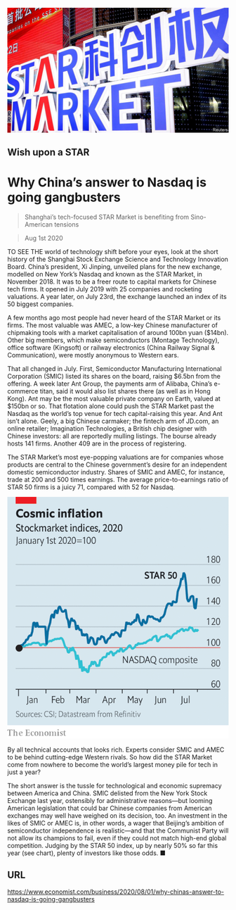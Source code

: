 ![](./images/20200801_WBP501.jpg)

## Wish upon a STAR

# Why China’s answer to Nasdaq is going gangbusters

> Shanghai’s tech-focused STAR Market is benefiting from Sino-American tensions

> Aug 1st 2020

TO SEE THE world of technology shift before your eyes, look at the short history of the Shanghai Stock Exchange Science and Technology Innovation Board. China’s president, Xi Jinping, unveiled plans for the new exchange, modelled on New York’s Nasdaq and known as the STAR Market, in November 2018. It was to be a freer route to capital markets for Chinese tech firms. It opened in July 2019 with 25 companies and rocketing valuations. A year later, on July 23rd, the exchange launched an index of its 50 biggest companies.

A few months ago most people had never heard of the STAR Market or its firms. The most valuable was AMEC, a low-key Chinese manufacturer of chipmaking tools with a market capitalisation of around 100bn yuan ($14bn). Other big members, which make semiconductors (Montage Technology), office software (Kingsoft) or railway electronics (China Railway Signal & Communication), were mostly anonymous to Western ears.

That all changed in July. First, Semiconductor Manufacturing International Corporation (SMIC) listed its shares on the board, raising $6.5bn from the offering. A week later Ant Group, the payments arm of Alibaba, China’s e-commerce titan, said it would also list shares there (as well as in Hong Kong). Ant may be the most valuable private company on Earth, valued at $150bn or so. That flotation alone could push the STAR Market past the Nasdaq as the world’s top venue for tech capital-raising this year. And Ant isn’t alone. Geely, a big Chinese carmaker; the fintech arm of JD.com, an online retailer; Imagination Technologies, a British chip designer with Chinese investors: all are reportedly mulling listings. The bourse already hosts 141 firms. Another 409 are in the process of registering.

The STAR Market’s most eye-popping valuations are for companies whose products are central to the Chinese government’s desire for an independent domestic semiconductor industry. Shares of SMIC and AMEC, for instance, trade at 200 and 500 times earnings. The average price-to-earnings ratio of STAR 50 firms is a juicy 71, compared with 52 for Nasdaq.



![](./images/20200801_WBC637.png)

By all technical accounts that looks rich. Experts consider SMIC and AMEC to be behind cutting-edge Western rivals. So how did the STAR Market come from nowhere to become the world’s largest money pile for tech in just a year?

The short answer is the tussle for technological and economic supremacy between America and China. SMIC delisted from the New York Stock Exchange last year, ostensibly for administrative reasons—but looming American legislation that could bar Chinese companies from American exchanges may well have weighed on its decision, too. An investment in the likes of SMIC or AMEC is, in other words, a wager that Beijing’s ambition of semiconductor independence is realistic—and that the Communist Party will not allow its champions to fail, even if they could not match high-end global competition. Judging by the STAR 50 index, up by nearly 50% so far this year (see chart), plenty of investors like those odds. ■

## URL

https://www.economist.com/business/2020/08/01/why-chinas-answer-to-nasdaq-is-going-gangbusters
